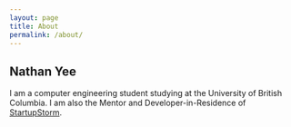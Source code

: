 ```yaml
---
layout: page
title: About
permalink: /about/
---
```


Nathan Yee
----------
I am a computer engineering student studying at the University of British Columbia. I am also the Mentor and Developer-in-Residence of [StartupStorm](http://www.startupstorm.org/).
